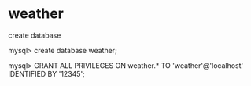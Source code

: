 # weather
create database


mysql> create database weather;

mysql> GRANT ALL PRIVILEGES ON weather.* TO 'weather'@'localhost' IDENTIFIED BY '12345';


